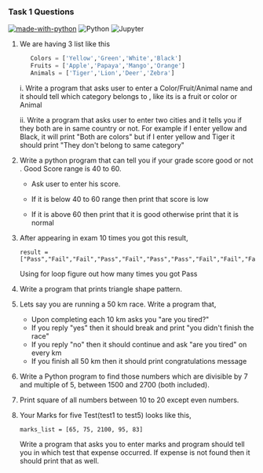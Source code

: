 ### Task 1 Questions
[![made-with-python](https://img.shields.io/badge/Made%20with-Python-1f425f.svg)](https://www.python.org/)
![Python](https://img.shields.io/badge/-Python-3776AB?logo=Python&logoColor=white)
![Jupyter](https://img.shields.io/badge/Jupyterlab-F37626?logo=Jupyter&logoColor=white)

1. We are having 3 list like this
   ```python
      Colors = ['Yellow','Green','White','Black']
      Fruits = ['Apple','Papaya','Mango','Orange']
      Animals = ['Tiger','Lion','Deer','Zebra']
   ```

   i. Write a program that asks user to enter a Color/Fruit/Animal name and it should tell which category belongs to , like its is a fruit or color or Animal
  
   ii. Write a program that asks user to enter two cities and it tells you if they both are in same country or not. For example if I enter yellow and Black, it will print "Both are colors" but if I enter yellow and Tiger it should print "They don't belong to same category"

2. Write a python program that can tell you if your grade score good or not . Good Score range is 40 to 60.

     - Ask user to enter his score.

     - If it is below 40 to 60 range then print that score is low

     - If it is above 60 then print that it is good otherwise print that it is normal
  
3. After appearing in exam 10 times you got this result,

   ```{python}
   result = ["Pass","Fail","Fail","Pass","Fail","Pass","Pass","Fail","Fail","Fail"]
   ```

   Using for loop figure out how many times you got Pass

4. Write a program that prints triangle shape pattern.

5. Lets say you are running a 50 km race. Write a program that,

    - Upon completing each 10 km asks you "are you tired?"
    - If you reply "yes" then it should break and print "you didn't finish the race"
    - If you reply "no" then it should continue and ask "are you tired" on every km
    - If you finish all 50 km then it should print congratulations message
  
6. Write a Python program to find those numbers which are divisible by 7 and multiple of 5, between 1500 and 2700 (both included).

7. Print square of all numbers between 10 to 20 except even numbers.

8. Your Marks for five Test(test1 to test5) looks like this,

    ```{python}
    marks_list = [65, 75, 2100, 95, 83]
    ```
   Write a program that asks you to enter marks and program   should tell you in which test that expense occurred. If expense is not found then it should print that as well.

